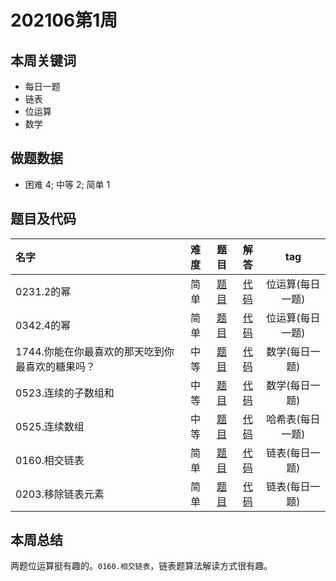 <!--
 * @Description: 
 * @Autor: Au3C2
 * @Date: 2021-01-11 14:55:49
 * @LastEditors: Au3C2
 * @LastEditTime: 2021-06-05 15:18:24
-->

# 202106第1周

## 本周关键词

* 每日一题
* 链表
* 位运算
* 数学

## 做题数据

* 困难 4; 中等 2; 简单 1

## 题目及代码

|名字|难度|题目|解答|tag|
|:-|:-:|:-:|:-:|:-:|
|0231.2的幂|简单|[题目](https://leetcode-cn.com/problems/power-of-two/)|[代码](../Code/202106第1周/0231.2的幂.md)|位运算(每日一题)
|0342.4的幂|简单|[题目](https://leetcode-cn.com/problems/power-of-four/)|[代码](../Code/202106第1周/0342.4的幂.md)|位运算(每日一题)
|1744.你能在你最喜欢的那天吃到你最喜欢的糖果吗？|中等|[题目](https://leetcode-cn.com/problems/can-you-eat-your-favorite-candy-on-your-favorite-day/)|[代码](../Code/202106第1周/1744.你能在你最喜欢的那天吃到你最喜欢的糖果吗？.md)|数学(每日一题)
|0523.连续的子数组和|中等|[题目](https://leetcode-cn.com/problems/continuous-subarray-sum/)|[代码](../Code/202106第1周/0523.连续的子数组和.md)|数学(每日一题)
|0525.连续数组|中等|[题目](https://leetcode-cn.com/problems/contiguous-array/)|[代码](../Code/202106第1周/0525.连续数组.md)|哈希表(每日一题)
|0160.相交链表|简单|[题目](https://leetcode-cn.com/problems/intersection-of-two-linked-lists/)|[代码](../Code/202106第1周/0160.相交链表.md)|链表(每日一题)
|0203.移除链表元素|简单|[题目](https://leetcode-cn.com/problems/remove-linked-list-elements/)|[代码](../Code/202106第1周/0203.移除链表元素.md)|链表(每日一题)

## 本周总结

两题位运算挺有趣的。`0160.相交链表`，链表题算法解读方式很有趣。